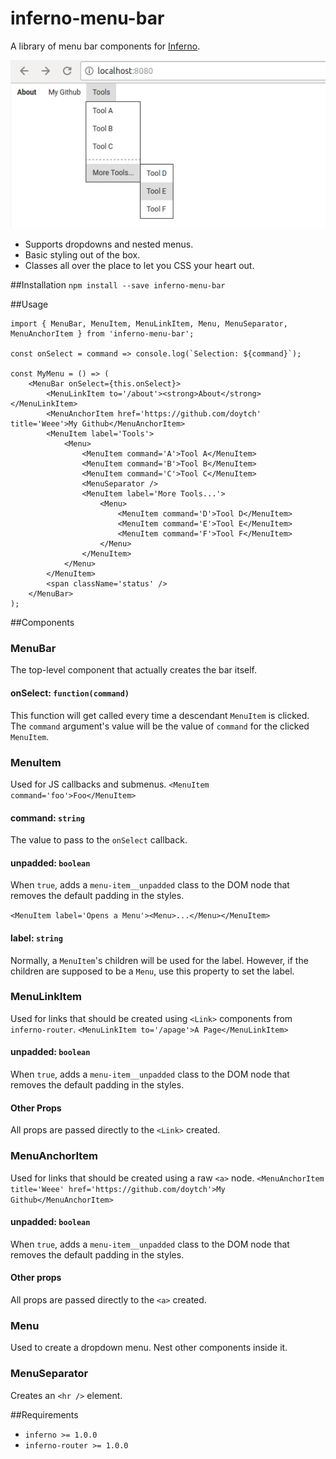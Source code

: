 # inferno-menu-bar
A library of menu bar components for [Inferno](https://github.com/infernojs/inferno).

![Screenshot](screenshot.png)

- Supports dropdowns and nested menus.
- Basic styling out of the box.
- Classes all over the place to let you CSS your heart out.

##Installation
`npm install --save inferno-menu-bar`

##Usage
```
import { MenuBar, MenuItem, MenuLinkItem, Menu, MenuSeparator, MenuAnchorItem } from 'inferno-menu-bar';

const onSelect = command => console.log(`Selection: ${command}`);

const MyMenu = () => (
    <MenuBar onSelect={this.onSelect}>
        <MenuLinkItem to='/about'><strong>About</strong></MenuLinkItem>
        <MenuAnchorItem href='https://github.com/doytch' title='Weee'>My Github</MenuAnchorItem>
        <MenuItem label='Tools'>
            <Menu>
                <MenuItem command='A'>Tool A</MenuItem>
                <MenuItem command='B'>Tool B</MenuItem>
                <MenuItem command='C'>Tool C</MenuItem>
                <MenuSeparator />
                <MenuItem label='More Tools...'>
                    <Menu>
                        <MenuItem command='D'>Tool D</MenuItem>
                        <MenuItem command='E'>Tool E</MenuItem>
                        <MenuItem command='F'>Tool F</MenuItem>
                    </Menu>
                </MenuItem>
            </Menu>
        </MenuItem>
        <span className='status' />
    </MenuBar>
);
```

##Components

### MenuBar
The top-level component that actually creates the bar itself.

#### onSelect: `function(command)`
This function will get called every time a descendant `MenuItem` is clicked. The `command` argument's value will be the value of `command` for the clicked `MenuItem`.

### MenuItem
Used for JS callbacks and submenus.
`<MenuItem command='foo'>Foo</MenuItem>`

#### command: `string`
The value to pass to the `onSelect` callback.

#### unpadded: `boolean`
When `true`, adds a `menu-item__unpadded` class to the DOM node that removes the default padding in the styles.

`<MenuItem label='Opens a Menu'><Menu>...</Menu></MenuItem>`

#### label: `string`
Normally, a `MenuItem`'s children will be used for the label. However, if the children are supposed to be a `Menu`, use this property to set the label.

### MenuLinkItem
Used for links that should be created using `<Link>` components from `inferno-router`.
`<MenuLinkItem to='/apage'>A Page</MenuLinkItem>`

#### unpadded: `boolean`
When `true`, adds a `menu-item__unpadded` class to the DOM node that removes the default padding in the styles.

#### Other Props
All props are passed directly to the `<Link>` created.

### MenuAnchorItem
Used for links that should be created using a raw `<a>` node.
`<MenuAnchorItem title='Weee' href='https://github.com/doytch'>My Github</MenuAnchorItem>`

#### unpadded: `boolean`
When `true`, adds a `menu-item__unpadded` class to the DOM node that removes the default padding in the styles.

#### Other props
All props are passed directly to the `<a>` created.

### Menu
Used to create a dropdown menu. Nest other components inside it.

### MenuSeparator
Creates an `<hr />` element.

##Requirements
- `inferno >= 1.0.0`
- `inferno-router >= 1.0.0`
